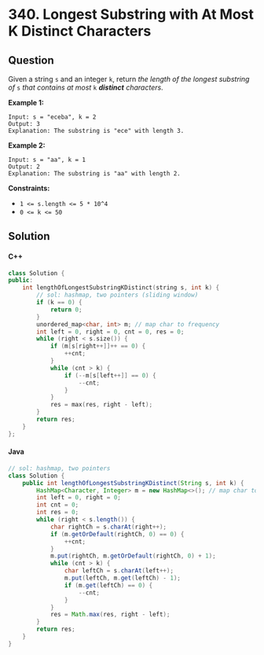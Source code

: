 # 340. Longest Substring with At Most K Distinct Characters

## Question

Given a string `s` and an integer `k`, return _the length of the longest substring of_ `s` _that contains at most_ `k` _**distinct** characters_.

**Example 1:**

```
Input: s = "eceba", k = 2
Output: 3
Explanation: The substring is "ece" with length 3.
```

**Example 2:**

```
Input: s = "aa", k = 1
Output: 2
Explanation: The substring is "aa" with length 2.
```

**Constraints:**

* `1 <= s.length <= 5 * 10^4`
* `0 <= k <= 50`

## Solution

#### C++

```cpp
class Solution {
public:
    int lengthOfLongestSubstringKDistinct(string s, int k) {
        // sol: hashmap, two pointers (sliding window)
        if (k == 0) {
            return 0;
        }
        unordered_map<char, int> m; // map char to frequency
        int left = 0, right = 0, cnt = 0, res = 0;
        while (right < s.size()) {
            if (m[s[right++]]++ == 0) {
                ++cnt;
            }
            while (cnt > k) {
                if (--m[s[left++]] == 0) {
                    --cnt;
                }
            }
            res = max(res, right - left);
        }
        return res;
    }
};
```

#### Java

```java
// sol: hashmap, two pointers
class Solution {
    public int lengthOfLongestSubstringKDistinct(String s, int k) {
        HashMap<Character, Integer> m = new HashMap<>(); // map char to frequency
        int left = 0, right = 0;
        int cnt = 0;
        int res = 0;
        while (right < s.length()) {
            char rightCh = s.charAt(right++);
            if (m.getOrDefault(rightCh, 0) == 0) {
                ++cnt;
            }
            m.put(rightCh, m.getOrDefault(rightCh, 0) + 1);
            while (cnt > k) {
                char leftCh = s.charAt(left++);
                m.put(leftCh, m.get(leftCh) - 1);
                if (m.get(leftCh) == 0) {
                    --cnt;
                }
            }
            res = Math.max(res, right - left);
        }
        return res;
    }
}
```
